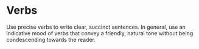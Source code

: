 # Verbs

Use precise verbs to write clear, succinct sentences. In general, use an indicative mood of verbs that convey a friendly, natural tone without being condescending towards the reader.
